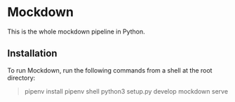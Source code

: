 # Mockdown

This is the whole mockdown pipeline in Python.

## Installation

To run Mockdown, run the following commands from a shell at the root directory:
> pipenv install
> pipenv shell
> python3 setup.py develop
> mockdown serve